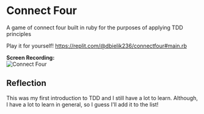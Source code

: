 # Connect Four
A game of connect four built in ruby for the purposes of applying TDD principles

Play it for yourself! https://replit.com/@dbielik236/connectfour#main.rb

<strong>Screen Recording:</strong><br>
![Connect Four](https://user-images.githubusercontent.com/95592670/204043653-5a3f42de-3118-4f90-9134-b073fd8704ba.gif)


## Reflection
This was my first introduction to TDD and I still have a lot to learn. Although, I have a lot to learn in general, so I guess I'll add it to the list!
